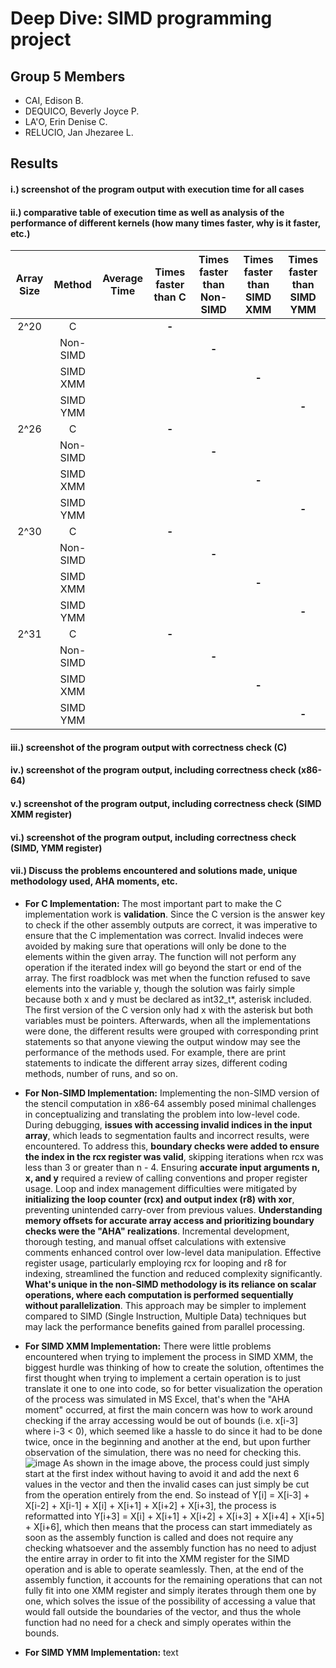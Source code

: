 # Deep Dive: SIMD programming project
## Group 5 Members
- CAI, Edison B.
- DEQUICO, Beverly Joyce P.
- LA'O, Erin Denise C.
- RELUCIO, Jan Jhezaree L.

## Results
#### i.) screenshot of the program output with execution time for all cases

#### ii.) comparative table of execution time as well as analysis of the performance of different kernels (how many times faster, why is it faster, etc.)
| Array Size    | Method        | Average Time | Times faster than C | Times faster than Non-SIMD | Times faster than SIMD XMM | Times faster than SIMD YMM |
|     :---:     | :---:         | :---:        | :---:               | :---:                      | :---:                      | :---:                      |
| 2^20          | C             |              | **-**                   |                            |                            |                            |
|               | Non-SIMD      |              |                     | **-**                          |                            |                            |
|               | SIMD XMM      |              |                     |                            | **-**                          |                            |
|               | SIMD YMM      |              |                     |                            |                            | **-**                          |
| 2^26          | C             |              | **-**                   |                            |                            |                            |
|               | Non-SIMD      |              |                     | **-**                          |                            |                            |
|               | SIMD XMM      |              |                     |                            | **-**                          |                            |
|               | SIMD YMM      |              |                     |                            |                            | **-**                          |
| 2^30          | C             |              | **-**                   |                            |                            |                            |
|               | Non-SIMD      |              |                     | **-**                          |                            |                            |
|               | SIMD XMM      |              |                     |                            | **-**                          |                            |
|               | SIMD YMM      |              |                     |                            |                            | **-**                          |
| 2^31          | C             |              | **-**                   |                            |                            |                            |
|               | Non-SIMD      |              |                     | **-**                          |                            |                            |
|               | SIMD XMM      |              |                     |                            | **-**                          |                            |
|               | SIMD YMM      |              |                     |                            |                            | **-**                          |


#### iii.) screenshot of the program output with correctness check (C)

#### iv.) screenshot of the program output, including correctness check (x86-64)

#### v.) screenshot of the program output, including correctness check (SIMD XMM register)

#### vi.) screenshot of the program output, including correctness check (SIMD, YMM register)

#### vii.) Discuss the problems encountered and solutions made, unique methodology used, AHA moments, etc.
- **For C Implementation:** The most important part to make the C implementation work is **validation**. Since the C version is the answer key to check if the other assembly outputs are correct, it was imperative to ensure that the C implementation was correct. Invalid indeces were avoided by making sure that operations will only be done to the elements within the given array. The function will not perform any operation if the iterated index will go beyond the start or end of the array. The first roadblock was met when the function refused to save elements into the variable y, though the solution was fairly simple because both x and y must be declared as int32_t*, asterisk included. The first version of the C version only had x with the asterisk but both variables must be pointers. Afterwards, when all the implementations were done, the different results were grouped with corresponding print statements so that anyone viewing the output window may see the performance of the methods used. For example, there are print statements to indicate the different array sizes, different coding methods, number of runs, and so on.

- **For Non-SIMD Implementation:** Implementing the non-SIMD version of the stencil computation in x86-64 assembly posed minimal challenges in conceptualizing and translating the problem into low-level code. During debugging, **issues with accessing invalid indices in the input array**, which leads to segmentation faults and incorrect results, were encountered. To address this, **boundary checks were added to ensure the index in the rcx register was valid**, skipping iterations when rcx was less than 3 or greater than n - 4. Ensuring **accurate input arguments n, x, and y** required a review of calling conventions and proper register usage. Loop and index management difficulties were mitigated by **initializing the loop counter (rcx) and output index (r8) with xor**, preventing unintended carry-over from previous values. **Understanding memory offsets for accurate array access and prioritizing boundary checks were the "AHA" realizations**. Incremental development, thorough testing, and manual offset calculations with extensive comments enhanced control over low-level data manipulation. Effective register usage, particularly employing rcx for looping and r8 for indexing, streamlined the function and reduced complexity significantly. **What's unique in the non-SIMD methodology is its reliance on scalar operations, where each computation is performed sequentially without parallelization**. This approach may be simpler to implement compared to SIMD (Single Instruction, Multiple Data) techniques but may lack the performance benefits gained from parallel processing.

- **For SIMD XMM Implementation:** There were little problems encountered when trying to implement the process in SIMD XMM, the biggest hurdle was thinking of how to create the solution, oftentimes the first thought when trying to implement a certain operation is to just translate it one to one into code, so for better visualization the operation of the process was simulated in MS Excel, that's when the "AHA moment" occurred, at first the main concern was how to work around checking if the array accessing would be out of bounds (i.e. x[i-3] where i-3 < 0), which seemed like a hassle to do since it had to be done twice, once in the beginning and another at the end, but upon further observation of the simulation, there was no need for checking this.
  ![image](https://github.com/XSverdar/Group5_SIMD/assets/108528279/88e9f633-2373-4af0-9dd8-e881fef6b053)
  As shown in the image above, the process could just simply start at the first index without having to avoid it and add the next 6 values in the vector and then the invalid cases can just simply be cut from the operation entirely from the end. So instead of Y[i] = X[i-3] + X[i-2] + X[i-1] + X[i] + X[i+1] + X[i+2] + X[i+3], the process is reformatted into Y[i+3] = X[i] + X[i+1] + X[i+2] + X[i+3] + X[i+4] + X[i+5] + X[i+6], which then means that the process can start immediately as soon as the assembly function is called and does not require any checking whatsoever and the assembly function has no need to adjust the entire array in order to fit into the XMM register for the SIMD operation and is able to operate seamlessly. Then, at the end of the assembly function, it accounts for the remaining operations that can not fully fit into one XMM register and simply iterates through them one by one, which solves the issue of the possibility of accessing a value that would fall outside the boundaries of the vector, and thus the whole function had no need for a check and simply operates within the bounds.


- **For SIMD YMM Implementation:** text
